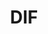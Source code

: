 ---
blog: https://medium.com/decentralized-identity
git: https://github.com/decentralized-identity
keywords:
- Decentralized Identity Foundation
logohandle: identityfoundation
sort: dif
title: DIF
twitter: https://x.com/DecentralizedID
website: https://identity.foundation/
---